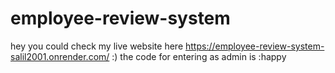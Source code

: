 # employee-review-system
hey you could check my live website here https://employee-review-system-salil2001.onrender.com/ :)
the code for entering as admin is :happy
